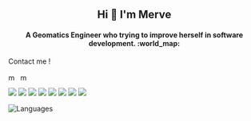 
<!--
**merdemli/Merdemli** is a ✨ _special_ ✨ repository because its `README.md` (this file) appears on your GitHub profile.

Here are some ideas to get you started:

- 🔭 I’m currently working on ...
- 🌱 I’m currently learning ...
- 👯 I’m looking to collaborate on ...
- 🤔 I’m looking for help with ...
- 💬 Ask me about ...
- 📫 How to reach me: ...
- 😄 Pronouns: ...
- ⚡ Fun fact: ...
-->
<h2 align="center">Hi 👋 I'm Merve</h2>
<h4 align="center">A Geomatics Engineer who trying to improve herself in software development. :world_map: </h4>

Contact me  !

<a href="https://www.linkedin.com/in/merverdemli/" target="blank"><img align="center" src="https://cdn.jsdelivr.net/npm/simple-icons@3.0.1/icons/linkedin.svg" alt="merveerdemli" height="15" width="20" /></a>
<a href="mailto:merveerdemli6@gmail.com" target="_blank"><img align="center" src="https://img.shields.io/badge/Gmail-black?style=for-the-badge&logo=gmail&logoColor=white" alt="merveerdemli" height="15" width="20"/></a>

<img src="https://img.shields.io/badge/Visual_Studio_2019-black?style=for-the-badge&logo=visual%20studio&logoColor=white"></img>
<img src="https://img.shields.io/badge/Visual_Studio_2012-black?style=for-the-badge&logo=visual%20studio&logoColor=white"></img>
<img src="https://img.shields.io/badge/Visual_Studio_Code-black?style=for-the-badge&logo=visual%20studio%20code&logoColor=white"></img>
<img src="https://img.shields.io/badge/Eclipse-black?style=for-the-badge&logo=eclipse&logoColor=white"></img>
<img src="https://img.shields.io/badge/Netbeans-black?style=for-the-badge&logo=eclipse&logoColor=white"></img>
<img src="https://img.shields.io/badge/MsSqlServer-black?style=for-the-badge&logo=eclipse&logoColor=white"></img>
<img src="https://img.shields.io/badge/PostgreSQL-black?style=for-the-badge&logo=eclipse&logoColor=white"></img>
<img src="https://img.shields.io/badge/PyCharm-black?style=for-the-badge&logo=eclipse&logoColor=white"></img>


![Languages](https://github-readme-stats.vercel.app/api/top-langs/?username=Merdemli&layout=compact&theme=light)



